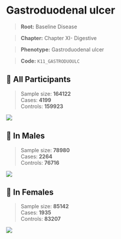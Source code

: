 # Gastroduodenal ulcer

> **Root:** Baseline Disease  

> **Chapter:** Chapter XI- Digestive  

> **Phenotype:** Gastroduodenal ulcer  

> **Code:** `K11_GASTRODUOULC`

## 🧪 All Participants  
> Sample size: **164122**  
> Cases: **4199**  
> Controls: **159923**
<img src="/Disease/Figures/ALL/Incidence/K11_GASTRODUOULC.png"/>
<CsvTable src="/Disease/Data/ALL/Incidence/COX_K11_GASTRODUOULC.csv" label="🔍 View full results" />

## 👨 In Males  
> Sample size: **78980**  
> Cases: **2264**  
> Controls: **76716**
<img src="/Disease/Figures/Male/Incidence/K11_GASTRODUOULC.png"/>
<CsvTable src="/Disease/Data/Male/Incidence/COX_K11_GASTRODUOULC.csv" label="🔍 View full results" />

## 👩 In Females  
> Sample size: **85142**  
> Cases: **1935**  
> Controls: **83207**
<img src="/Disease/Figures/Female/Incidence/K11_GASTRODUOULC.png"/>
<CsvTable src="/Disease/Data/Female/Incidence/COX_K11_GASTRODUOULC.csv" label="🔍 View full results" />
